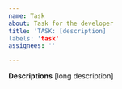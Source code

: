 ```yaml
---
name: Task
about: Task for the developer
title: 'TASK: [description]
labels: 'task'
assignees: ''

---
```


**Descriptions**
[long description]
